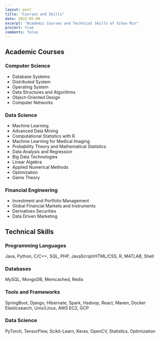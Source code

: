 ```yaml
---
layout: post
title: "Courses and Skills"
date: 2022-05-09
excerpt: "Academic Courses and Technical Skills of Sihan Min"
project: true
comments: false
---
```

## Academic Courses
### Computer Science
* Database Systems 
* Distributed System 
* Operating System 
* Data Structures and Algorithms 
* Object-Oriented Design 
* Computer Networks

### Data Science
* Machine Learning 
* Advanced Data Mining
* Computational Statistics with R 
* Machine Learning for Medical Imaging
* Probability Theory and Mathematical Statistics
* Data Analysis and Regression
* Big Data Technologies
* Linear Algebra
* Applied Numerical Methods
* Optimization
* Game Theory

### Financial Engineering
* Investment and Portfolio Management
* Global Financial Markets and Instruments
* Derivatives Securities
* Data Driven Marketing

## Technical Skills
### Programming Languages
Java, Python, C/C++, SQL, PHP, JavaScript/HTML/CSS, R, MATLAB, Shell

### Databases
MySQL, MongoDB, Memcached, Redis

### Tools and Frameworks
SpringBoot, Django, Hibernate, Spark, Hadoop, React, Maven, Docker Elasticsearch, Unix/Linux, AWS EC2, GCP

### Data Science
PyTorch, TensorFlow, Scikit-Learn, Keras, OpenCV, Statistics, Optimization
